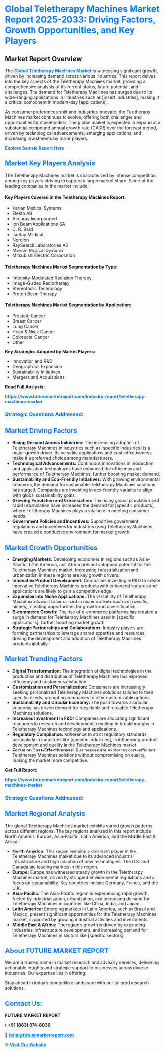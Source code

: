 <h1 style="color: #007BFF;">Global Teletherapy Machines Market Report 2025-2033: Driving Factors, Growth Opportunities, and Key Players</h1>

<section id="overview">
<h2>Market Report Overview</h2>
<p>The <a href="https://www.futuremarketreport.com/industry-report/teletherapy-machines-market" style="color: #007BFF; text-decoration: none;"><strong>Global Teletherapy Machines Market</strong></a> is witnessing significant growth, driven by increasing demand across various industries. This report delves into the key aspects of the Teletherapy Machines market, providing a comprehensive analysis of its current status, future potential, and challenges. The demand for Teletherapy Machines has surged due to its wide-ranging applications in industries such as [insert industries], making it a critical component in modern-day [applications].</p>
<p>As consumer preferences shift and industries innovate, the Teletherapy Machines market continues to evolve, offering both challenges and opportunities for stakeholders. The global market is expected to expand at a substantial compound annual growth rate (CAGR) over the forecast period, driven by technological advancements, emerging applications, and increasing investments by major players.</p>
</section>

<section id="overview">
<p><a href="https://www.futuremarketreport.com/request-sample/reportId=86646" style="color: #007BFF; text-decoration: none;"><strong>Explore Sample Report Here</strong></a></p>
</section>

<section id="key-players">
<h2 style="color: #007BFF;">Market Key Players Analysis</h2>
<p>The Teletherapy Machines market is characterized by intense competition among key players striving to capture a larger market share. Some of the leading companies in the market include:</p>
<h4>Key Players Covered in the Teletherapy Machines Report:</h4>
<ul><li>Varian Medical Systems</li><li>Elekta AB</li><li>Accuray Incorporated</li><li>Ion Beam Applications SA</li><li>C. R. Bard</li><li>IsoRay Medical</li><li>Nordion</li><li>RaySearch Laboratories AB</li><li>Mevion Medical Systems</li><li>Mitsubishi Electric Corporation</li></ul>
<h4>Teletherapy Machines Market Segmentation by Type:</h4>
<ul><li>Intensity-Modulated Radiation Therapy</li><li>Image-Guided Radiotherapy</li><li>Stereotactic Technology</li><li>Proton Beam Therapy</li></ul>

<h4>Teletherapy Machines Market Segmentation by Application:</h4>
<ul><li>Prostate Cancer</li><li>Breast Cancer</li><li>Lung Cancer</li><li>Head &amp; Neck Cancer</li><li>Colorectal Cancer</li><li>Other</li></ul>
<p><strong>Key Strategies Adopted by Market Players:</strong></p>
<ul>
<li>Innovation and R&D</li>
<li>Geographical Expansion</li>
<li>Sustainability Initiatives</li>
<li>Mergers and Acquisitions</li>
</ul>
</section>

<section>
<p><strong>Read Full Analysis: </strong></p><a href="https://www.futuremarketreport.com/industry-report/teletherapy-machines-market" style="color: #007BFF; text-decoration: none;"><strong>https://www.futuremarketreport.com/industry-report/teletherapy-machines-market</strong></a>
<h3 style="color: #007BFF;">Strategic Questions Addressed:</h3>
</section>

<section id="driving-factors">
<h2 style="color: #007BFF;">Market Driving Factors</h2>
<ul>
<li><strong>Rising Demand Across Industries:</strong> The increasing adoption of Teletherapy Machines in industries such as [specific industries] is a major growth driver. Its versatile applications and cost-effectiveness make it a preferred choice among manufacturers.</li>
<li><strong>Technological Advancements:</strong> Continuous innovations in production and application technologies have enhanced the efficiency and performance of Teletherapy Machines, further boosting market demand.</li>
<li><strong>Sustainability and Eco-Friendly Initiatives:</strong> With growing environmental concerns, the demand for sustainable Teletherapy Machines solutions has surged. Companies are investing in eco-friendly variants to align with global sustainability goals.</li>
<li><strong>Growing Population and Urbanization:</strong> The rising global population and rapid urbanization have increased the demand for [specific products], where Teletherapy Machines plays a vital role in meeting consumer needs.</li>
<li><strong>Government Policies and Incentives:</strong> Supportive government regulations and incentives for industries using Teletherapy Machines have created a conducive environment for market growth.</li>
</ul>
</section>

<section id="growth-opportunities">
<h2 style="color: #007BFF;">Market Growth Opportunities</h2>
<ul>
<li><strong>Emerging Markets:</strong> Developing economies in regions such as Asia-Pacific, Latin America, and Africa present untapped potential for the Teletherapy Machines market. Increasing industrialization and urbanization in these regions are key growth drivers.</li>
<li><strong>Innovative Product Development:</strong> Companies investing in R&D to create innovative Teletherapy Machines products with enhanced features and applications are likely to gain a competitive edge.</li>
<li><strong>Expansion into Niche Applications:</strong> The versatility of Teletherapy Machines allows it to be utilized in niche markets such as [specific niches], creating opportunities for growth and diversification.</li>
<li><strong>E-commerce Growth:</strong> The rise of e-commerce platforms has created a surge in demand for Teletherapy Machines used in [specific applications], further boosting market growth.</li>
<li><strong>Strategic Partnerships and Collaborations:</strong> Industry players are forming partnerships to leverage shared expertise and resources, driving the development and adoption of Teletherapy Machines products globally.</li>
</ul>
</section>

<section id="trending-factors">
<h2 style="color: #007BFF;">Market Trending Factors</h2>
<ul>
<li><strong>Digital Transformation:</strong> The integration of digital technologies in the production and distribution of Teletherapy Machines has improved efficiency and customer satisfaction.</li>
<li><strong>Customization and Personalization:</strong> Consumers are increasingly seeking personalized Teletherapy Machines solutions tailored to their specific needs, prompting companies to offer customizable options.</li>
<li><strong>Sustainability and Circular Economy:</strong> The push towards a circular economy has driven demand for recyclable and reusable Teletherapy Machines solutions.</li>
<li><strong>Increased Investment in R&D:</strong> Companies are allocating significant resources to research and development, resulting in breakthroughs in Teletherapy Machines technology and applications.</li>
<li><strong>Regulatory Compliance:</strong> Adherence to strict regulatory standards, particularly in industries like [specific industries], is influencing product development and quality in the Teletherapy Machines market.</li>
<li><strong>Focus on Cost-Effectiveness:</strong> Businesses are exploring cost-efficient Teletherapy Machines solutions without compromising on quality, making the market more competitive.</li>
</ul>
</section>

<section>
<p><strong>Get Full Report: </strong></p><a href="https://www.futuremarketreport.com/industry-report/teletherapy-machines-market" style="color: #007BFF; text-decoration: none;"><strong>https://www.futuremarketreport.com/industry-report/teletherapy-machines-market</strong></a>
<h3 style="color: #007BFF;">Strategic Questions Addressed:</h3>
</section>


<section id="regional-analysis">
<h2 style="color: #007BFF;">Market Regional Analysis</h2>
<p>The global Teletherapy Machines market exhibits varied growth patterns across different regions. The key regions analyzed in this report include North America, Europe, Asia-Pacific, Latin America, and the Middle East & Africa:</p>
<ul>
<li><strong>North America:</strong> This region remains a dominant player in the Teletherapy Machines market due to its advanced industrial infrastructure and high adoption of new technologies. The U.S. and Canada are leading markets in this region.</li>
<li><strong>Europe:</strong> Europe has witnessed steady growth in the Teletherapy Machines market, driven by stringent environmental regulations and a focus on sustainability. Key countries include Germany, France, and the U.K.</li>
<li><strong>Asia-Pacific:</strong> The Asia-Pacific region is experiencing rapid growth, fueled by industrialization, urbanization, and increasing demand for Teletherapy Machines in countries like China, India, and Japan.</li>
<li><strong>Latin America:</strong> Emerging markets in Latin America, such as Brazil and Mexico, present significant opportunities for the Teletherapy Machines market, supported by growing industrial activities and investments.</li>
<li><strong>Middle East & Africa:</strong> The region’s growth is driven by expanding industries, infrastructure development, and increasing demand for Teletherapy Machines in sectors like [specific sectors].</li>
</ul>
</section>

<footer>
<h2 style="color: #007BFF;">About FUTURE MARKET REPORT</h2>
<p>We are a trusted name in market research and advisory services, delivering actionable insights and strategic support to businesses across diverse industries. Our expertise lies in offering:</p>

<p>Stay ahead in today’s competitive landscape with our tailored research solutions.</p>

<h2 style="color: #007BFF;">Contact Us:</h2>
<p><strong>FUTURE MARKET REPORT</strong></p>
<p>📞 <strong>+91 (883) 074-8030</strong></p>
<p>📧 <strong><a href="mailto:help@futuremarketreport.com" style="color: #007BFF;">help@futuremarketreport.com</a></strong></p>
<p>🌐 <strong><a href="https://www.futuremarketreport.com/" style="color: #007BFF;">Visit Our Website</a></strong></p>
</footer>